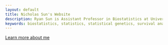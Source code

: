```yaml
---
layout: default
title: Nicholas Sun's Website
description: Ryan Sun is Assistant Professor in Biostatistics at University of Texas MD Anderson Cancer Center; integrating genetic, genomic, and clinical data to make discoveries from modern high-throughput sources.
keywords: biostatistics, statistics, statistical genetics, survival analysis
---
```


[Learn more about me](./about/index.html)
